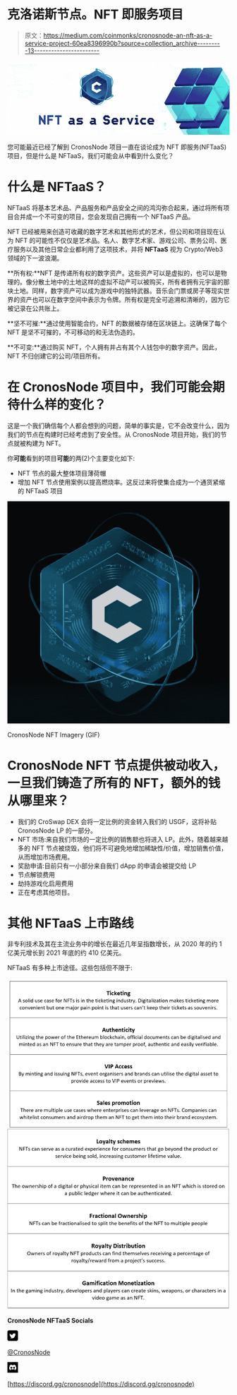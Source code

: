 # 克洛诺斯节点。NFT 即服务项目

> 原文：<https://medium.com/coinmonks/cronosnode-an-nft-as-a-service-project-60ea8396990b?source=collection_archive---------13----------------------->

![](img/721d30e7776a3a9caaaad196df02e30d.png)

您可能最近已经了解到 CronosNode 项目一直在谈论成为 NFT 即服务(NFTaaS)项目，但是什么是 NFTaaS，我们可能会从中看到什么变化？

# 什么是 NFTaaS？

NFTaaS 将基本艺术品、产品服务和产品安全之间的鸿沟弥合起来，通过将所有项目合并成一个不可变的项目，您会发现自己拥有一个 NFTaaS 产品。

NFT 已经被用来创造可收藏的数字艺术和其他形式的艺术，但公司和项目现在认为 NFT 的可能性不仅仅是艺术品。名人、数字艺术家、游戏公司、票务公司、医疗服务以及其他日常企业都利用了这项技术，并将 **NFTaaS** 视为 Crypto/Web3 领域的下一波浪潮。

**所有权:**NFT 是传递所有权的数字资产。这些资产可以是虚拟的，也可以是物理的。像分散土地中的土地这样的虚拟不动产可以被购买，所有者拥有元宇宙的那块土地。同样，数字资产可以成为游戏中的独特武器。音乐会门票或房子等现实世界的资产也可以在数字空间中表示为令牌。所有权是完全可追溯和清晰的，因为它被记录在公共账上。

**坚不可摧:**通过使用智能合约，NFT 的数据被存储在区块链上。这确保了每个 NFT 是坚不可摧的，不可移动的和无法伪造的。

**不可变:**通过购买 NFT，个人拥有并占有其个人钱包中的数字资产。因此，NFT 不归创建它的公司/项目所有。

# 在 CronosNode 项目中，我们可能会期待什么样的变化？

这是一个我们确信每个人都会想到的问题，简单的事实是，它不会改变什么，因为我们的节点在构建时已经考虑到了安全性。从 CronosNode 项目开始，我们的节点就被构建为 NFT。

你**可能**看到的项目**可能**的两(2)个主要变化如下:

*   NFT 节点的最大整体项目薄荷帽
*   增加 NFT 节点使用案例以提高燃烧率。这反过来将使集合成为一个通货紧缩的 NFTaaS 项目

![](img/cb1462a44b5337b25ab705ce3002e29f.png)

CronosNode NFT Imagery (GIF)

# CronosNode NFT 节点提供被动收入，一旦我们铸造了所有的 NFT，额外的钱从哪里来？

*   我们的 CroSwap DEX 会将一定比例的资金转入我们的 USGF，这将补贴 CronosNode LP 的一部分。
*   NFT 市场:来自我们市场的一定比例的销售额也将进入 LP。此外，随着越来越多的 NFT 节点被烧毁，他们将不可避免地增加稀缺性/价值，增加销售价值，从而增加市场费用。
*   奖励申请:目前只有一小部分来自我们 dApp 的申请会被提交给 LP
*   节点解锁费用
*   劫持游戏化启用费用
*   正在考虑其他项目。

# 其他 NFTaaS 上市路线

非专利技术及其在主流业务中的增长在最近几年呈指数增长，从 2020 年的约 1 亿美元增长到 2021 年底的约 410 亿美元。

NFTaaS 有多种上市途径。这些包括但不限于:

![](img/f99b59ad3f936e432b29f357582cdfe5.png)![](img/42926a7163c94bb99e36e56bec397a4d.png)

**CronosNode NFTaaS Socials**

![](img/efa93439fc6c4ddfd8e6584f2261e03f.png)

[@CronosNode](https://twitter.com/CronosNode)

![](img/a2434c4360e1b44a41b8914af44416ab.png)

[https://discord.gg/cronosnode](https://discord.gg/cronosnode)
